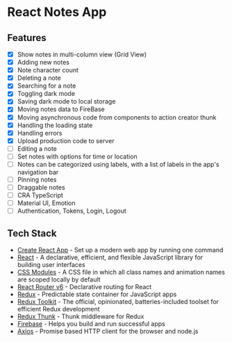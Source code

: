 # React Notes App

## Features

- [x] Show notes in multi-column view (Grid View)
- [x] Adding new notes
- [x] Note character count
- [x] Deleting a note
- [x] Searching for a note
- [x] Toggling dark mode
- [x] Saving dark mode to local storage
- [x] Moving notes data to FireBase
- [x] Moving asynchronous code from components to action creator thunk
- [x] Handling the loading state
- [x] Handling errors
- [x] Upload production code to server
- [ ] Editing a note
- [ ] Set notes with options for time or location
- [ ] Notes can be categorized using labels, with a list of labels in the app's navigation bar
- [ ] Pinning notes
- [ ] Draggable notes
- [ ] CRA TypeScript
- [ ] Material UI, Emotion
- [ ] Authentication, Tokens, Login, Logout

## Tech Stack

- [Create React App](https://github.com/facebook/create-react-app) - Set up a modern web app by running one command
- [React](https://github.com/facebook/react/) - A declarative, efficient, and flexible JavaScript library for building user interfaces
- [CSS Modules](https://github.com/css-modules/css-modules) - A CSS file in which all class names and animation names are scoped locally by default
- [React Router v6](https://github.com/remix-run/react-router) - Declarative routing for React
- [Redux](https://github.com/reduxjs/redux) - Predictable state container for JavaScript apps
- [Redux Toolkit](https://github.com/reduxjs/redux-toolkit) - The official, opinionated, batteries-included toolset for efficient Redux development
- [Redux Thunk](https://github.com/reduxjs/redux-thunk) - Thunk middleware for Redux
- [Firebase](https://firebase.google.com/) - Helps you build and run successful apps
- [Axios](https://github.com/axios/axios) - Promise based HTTP client for the browser and node.js
